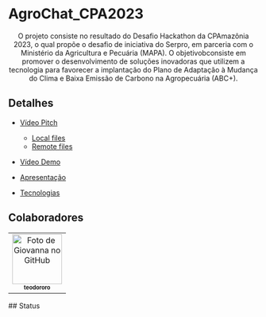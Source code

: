 # AgroChat_CPA2023


<p align="center">O projeto consiste no resultado do Desafio Hackathon da CPAmazônia 2023, o qual propõe o desafio de iniciativa do Serpro, em parceria com o Ministério da Agricultura e Pecuária (MAPA). O objetivobconsiste em promover o desenvolvimento de soluções inovadoras que utilizem a tecnologia para favorecer a implantação do Plano de Adaptação à Mudança do Clima e Baixa Emissão de Carbono na Agropecuária (ABC+).</p>

## Detalhes
<!--ts-->
   * [Vídeo Pitch](#video-pitch)
      * [Local files](#local-files)
      * [Remote files](#remote-files)

   * [Vídeo Demo](#video-demo)
   * [Apresentação](#apresentacao)
   * [Tecnologias](#tecnologias)
<!--te-->
## Colaboradores
<table>
  <tr>
    <td align="center">
      <a href="http://github.com/teodororo"> 
        <img src="(https://avatars.githubusercontent.com/<teodororo>)" width="100px;" alt="Foto de Giovanna no GitHub"/><br>
        <sub>
        <sub>
          <b>teodororo</b>
        </sub>
      </a>
    </td>
  </tr>
</table>
## Status
